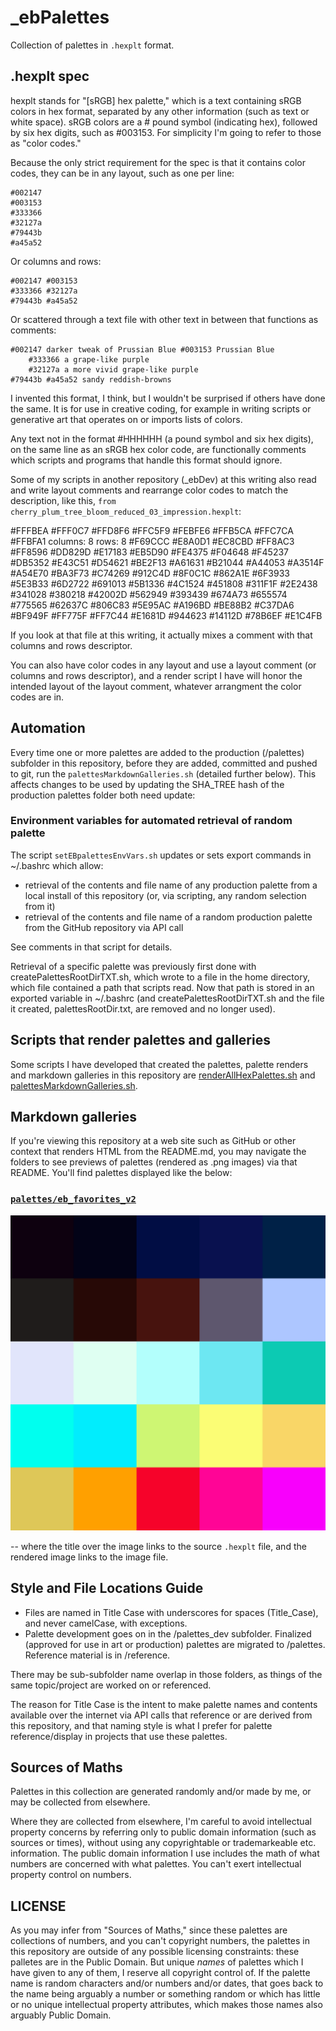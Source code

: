 # _ebPalettes

Collection of palettes in `.hexplt` format.

## .hexplt spec

hexplt stands for "[sRGB] hex palette," which is a text containing sRGB colors in hex format, separated by any other information (such as text or white space). sRGB colors are a # pound symbol (indicating hex), followed by six hex digits, such as #003153. For simplicity I'm going to refer to those as "color codes."

Because the only strict requirement for the spec is that it contains color codes, they can be in any layout, such as one per line:

    #002147
    #003153
    #333366
    #32127a
    #79443b
    #a45a52

Or columns and rows:

    #002147 #003153
    #333366 #32127a
    #79443b #a45a52

Or scattered through a text file with other text in between that functions as comments:

    #002147 darker tweak of Prussian Blue #003153 Prussian Blue
        #333366 a grape-like purple
		#32127a a more vivid grape-like purple
    #79443b #a45a52 sandy reddish-browns

I invented this format, I think, but I wouldn't be surprised if others have done the same. It is for use in creative coding, for example in writing scripts or generative art that operates on or imports lists of colors.

Any text not in the format #HHHHHH (a pound symbol and six hex digits), on the same line as an sRGB hex color code, are functionally comments which scripts and programs that handle this format should ignore.

Some of my scripts in another repository (_ebDev) at this writing also read and write layout comments and rearrange color codes to match the description, like this, `from cherry_plum_tree_bloom_reduced_03_impression.hexplt`:

#FFFBEA #FFF0C7 #FFD8F6 #FFC5F9 #FEBFE6 #FFB5CA #FFC7CA #FFBFA1  columns: 8 rows: 8
#F69CCC #E8A0D1 #EC8CBD #FF8AC3 #FF8596 #DD829D #E17183 #EB5D90
#FE4375 #F04648 #F45237 #DB5352 #E43C51 #D54621 #BE2F13 #A61631
#B21044 #A44053 #A3514F #A54E70 #BA3F73 #C74269 #912C4D #8F0C1C
#862A1E #6F3933 #5E3B33 #6D2722 #691013 #5B1336 #4C1524 #451808
#311F1F #2E2438 #341028 #380218 #42002D #562949 #393439 #674A73
#655574 #775565 #62637C #806C83 #5E95AC #A196BD #BE88B2 #C37DA6
#BF949F #FF775F #FF7C44 #E1681D #944623 #14112D #78B6EF #E1C4FB

If you look at that file at this writing, it actually mixes a comment with that columns and rows descriptor.

You can also have color codes in any layout and use a layout comment (or columns and rows descriptor), and a render script I have will honor the intended layout of the layout comment, whatever arrangment the color codes are in.

## Automation

Every time one or more palettes are added to the production (/palettes) subfolder in this repository, before they are added, committed and pushed to git, run the `palettesMarkdownGalleries.sh` (detailed further below). This affects changes to be used by updating the SHA_TREE hash of the production palettes folder both need update:

### Environment variables for automated retrieval of random palette
The script `setEBpalettesEnvVars.sh` updates or sets export commands in ~/.bashrc which allow:
- retrieval of the contents and file name of any production palette from a local install of this repository (or, via scripting, any random selection from it)
- retrieval of the contents and file name of a random production palette from the GitHub repository via API call

See comments in that script for details.

Retrieval of a specific palette was previously first done with createPalettesRootDirTXT.sh, which wrote to a file in the home directory, which file contained a path that scripts read. Now that path is stored in an exported variable in ~/.bashrc (and createPalettesRootDirTXT.sh and the file it created, palettesRootDir.txt, are removed and no longer used).

## Scripts that render palettes and galleries

Some scripts I have developed that created the palettes, palette renders and markdown galleries in this repository are [renderAllHexPalettes.sh](https://github.com/earthbound19/_ebDev/blob/master/scripts/imgAndVideo/renderAllHexPalettes.sh) and [palettesMarkdownGalleries.sh](https://github.com/earthbound19/_ebDev/blob/master/scripts/imgAndVideo/palettesMarkdownGalleries.sh).

## Markdown galleries

If you're viewing this repository at a web site such as GitHub or other context that renders HTML from the README.md, you may navigate the folders to see previews of palettes (rendered as .png images) via that README. You'll find palettes displayed like the below:

### [`palettes/eb_favorites_v2`](palettes/eb_favorites_v2.hexplt)

[ ![palettes/eb_favorites_v2.png](palettes/eb_favorites_v2.png) ](palettes/eb_favorites_v2.png)

-- where the title over the image links to the source `.hexplt` file, and the rendered image links to the image file.

## Style and File Locations Guide

- Files are named in Title Case with underscores for spaces (Title_Case), and never camelCase, with exceptions.
- Palette development goes on in the /palettes_dev subfolder. Finalized (approved for use in art or production) palettes are migrated to /palettes. Reference material is in /reference.

There may be sub-subfolder name overlap in those folders, as things of the same topic/project are worked on or referenced.

The reason for Title Case is the intent to make palette names and contents available over the internet via API calls that reference or are derived from this repository, and that naming style is what I prefer for palette reference/display in projects that use these palettes.

## Sources of Maths

Palettes in this collection are generated randomly and/or made by me, or may be collected from elsewhere.

Where they are collected from elsewhere, I'm careful to avoid intellectual property concerns by referring only to public domain information (such as sources or times), without using any copyrightable or trademarkeable etc. information. The public domain information I use includes the math of what numbers are concerned with what palettes. You can't exert intellectual property control on numbers.

## LICENSE

As you may infer from "Sources of Maths," since these palettes are collections of numbers, and you can't copyright numbers, the palettes in this repository are outside of any possible licensing constraints: these palletes are in the Public Domain. But unique _names_ of palettes which I have given to any of them, I reserve all copyright control of. If the palette name is random characters and/or numbers and/or dates, that goes back to the name being arguably a number or something random or which has little or no unique intellectual property attributes, which makes those names also arguably Public Domain.
